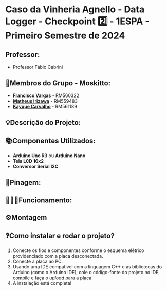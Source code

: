 # Caso da Vinheria Agnello - Data Logger - Checkpoint 2️⃣ - 1ESPA - Primeiro Semestre de 2024

## Professor: 
- Professor Fábio Cabrini
## 👤Membros do Grupo - **Moskitto**:
- [**Francisco Vargas**](https://github.com/Franciscov25) - RM560322
- [**Matheus Irizawa**](https://github.com/Matheus-Eiki) - RM559483
- [**Kayque Carvalho**](https://github.com/Kat-Carv) - RM561189

## 💡Descrição do Projeto:


## 📚Componentes Utilizados:
- **Arduino Uno R3** ou **Arduino Nano**
- **Tela LCD 16x2**
- **Conversor Serial I2C**

## 📍Pinagem:


## 👨🏽‍💻Funcionamento:


## ⚙️Montagem


## ❓Como instalar e rodar o projeto?
1. Conecte os fios e componentes conforme o esquema elétrico providenciado com a placa desconectada.
2. Conecte a placa ao PC.
3. Usando uma IDE compatível com a linguagem C++ e as bibliotecas do Arduino (como o Arduino IDE), cole o código-fonte do projeto no IDE, compile e faça o *upload* para a placa.
4. A instalação está completa!
